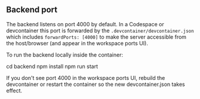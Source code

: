 Backend port
------------

The backend listens on port 4000 by default. In a Codespace or devcontainer this port is forwarded
by the `.devcontainer/devcontainer.json` which includes `forwardPorts: [4000]` to make the server
accessible from the host/browser (and appear in the workspace ports UI).

To run the backend locally inside the container:

  cd backend
  npm install
  npm run start

If you don't see port 4000 in the workspace ports UI, rebuild the devcontainer or restart the
container so the new devcontainer.json takes effect.
